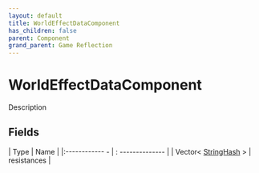 ```yaml
---
layout: default
title: WorldEffectDataComponent
has_children: false
parent: Component
grand_parent: Game Reflection
---
```

# WorldEffectDataComponent
Description 

## Fields
| Type | Name |
|:------------ - | : -------------- |
| Vector< [StringHash](game-reflection/classes/string_hash.md) > | resistances |
